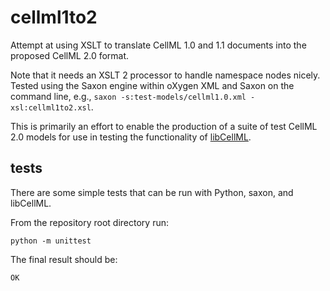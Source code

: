 # cellml1to2
Attempt at using XSLT to translate CellML 1.0 and 1.1 documents into the proposed CellML 2.0 format.

Note that it needs an XSLT 2 processor to handle namespace nodes nicely. Tested using the Saxon engine within oXygen XML and Saxon on the command line, e.g., `saxon -s:test-models/cellml1.0.xml -xsl:cellml1to2.xsl`.

This is primarily an effort to enable the production of a suite of test CellML 2.0 models for use in testing the functionality of [libCellML](http://libcellml.readthedocs.io/).

## tests

There are some simple tests that can be run with Python, saxon, and libCellML.

From the repository root directory run:

`python -m unittest`

The final result should be:

`OK`
